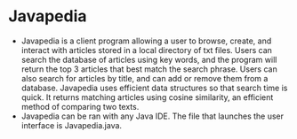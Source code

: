 # Javapedia

* Javapedia is a client program allowing a user to browse, create, and interact with articles stored in a local directory of txt files. Users can search the database of articles using key words, and the program will return the top 3 articles that best match the search phrase. Users can also search for articles by title, and can add or remove them from a database. Javapedia uses efficient data structures so that search time is quick. It returns matching articles using cosine similarity, an efficient method of comparing two texts.
* Javapedia can be ran with any Java IDE. The file that launches the user interface is Javapedia.java.
